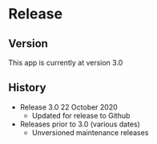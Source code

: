 # Release

## Version
This app is currently at version 3.0

## History

* Release 3.0 22 October 2020
	* Updated for release to Github
* Releases prior to 3.0 (various dates)
	* Unversioned maintenance releases